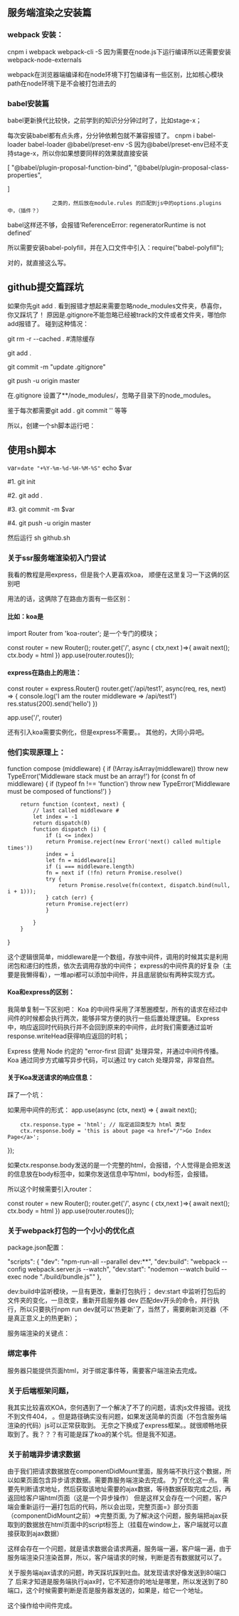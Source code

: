 ## 服务端渲染之安装篇
### webpack 安装：
cnpm i webpack webpack-cli -S
因为需要在node.js下运行编译所以还需要安装 webpack-node-externals

webpack在浏览器端编译和在node环境下打包编译有一些区别，比如核心模块path在node环境下是不会被打包进去的

### babel安装篇
babel更新换代比较快，之前学到的知识分分钟过时了，比如stage-x；

每次安装babel都有点头疼，分分钟依赖包就不兼容报错了。
cnpm i babel-loader babel-loader @babel/preset-env -S
因为@babel/preset-env已经不支持stage-x，所以你如果想要同样的效果就直接安装

[
                    "@babel/plugin-proposal-function-bind",
                    "@babel/plugin-proposal-class-properties",
                   
]

                  之类的，然后放在module.rules 的匹配到js中的options.plugins中，（插件？）
babel这样还不够，会报错‘ReferenceError: regeneratorRuntime is not defined’

所以需要安装babel-polyfill，并在入口文件中引入：require("babel-polyfill");

对的，就直接这么写。

## github提交篇踩坑
如果你先git add . 看到报错才想起来需要忽略node_modules文件夹，恭喜你，你又踩坑了！
原因是.gitignore不能忽略已经被track的文件或者文件夹，哪怕你add报错了。
碰到这种情况：


git rm -r --cached .  #清除缓存

git add .

git commit -m "update .gitignore"

git push -u origin master 

在.gitignore  设置了**/node_modules/，忽略子目录下的node_modules。



鉴于每次都需要git add . git commit '' 等等

所以，创建一个sh脚本运行吧：

## 使用sh脚本


var=`date "+%Y-%m-%d-%H-%M-%S"`
echo $var

#1.
git init

#2.
git add .

#3.
git commit -m $var



#4.
git push -u origin master

然后运行 sh github.sh


### 关于ssr服务端渲染初入门尝试
我看的教程是用express，但是我个人更喜欢koa，
顺便在这里复习一下这俩的区别吧

用法的话，这俩除了在路由方面有一些区别：
#### 比如：koa是
import Router from 'koa-router'; 是一个专门的模块；

const router = new Router();
router.get('/', async ( ctx,next )=>{
    await next();
    ctx.body = html
  })
app.use(router.routes());

####  express在路由上的用法：
  const router = express.Router()
router.get('/api/test1', async(req, res, next) => { console.log('I am the router middleware => /api/test1') res.status(200).send('hello') })


app.use('/', router)

还有引入koa需要实例化，但是express不需要。。
其他的，大同小异吧。

### 他们实现原理上：


function compose (middleware) { 
    if (!Array.isArray(middleware)) 
    throw new TypeError('Middleware stack must be an array!') 
    for (const fn of middleware) { 
        if (typeof fn !== 'function') 
        throw new TypeError('Middleware must be composed of functions!') 
    } 
    
        return function (context, next) { 
            // last called middleware # 
            let index = -1 
            return dispatch(0) 
            function dispatch (i) { 
                if (i <= index) 
                return Promise.reject(new Error('next() called multiple times')) 
                index = i 
                let fn = middleware[i] 
                if (i === middleware.length) 
                fn = next if (!fn) return Promise.resolve() 
                try { 
                    return Promise.resolve(fn(context, dispatch.bind(null, i + 1))); 
                } catch (err) { 
                return Promise.reject(err) 
                } 
                
            } 
        } 
}


这个逻辑很简单，middleware是一个数组，存放中间件，调用的时候其实是利用闭包和递归的性质，依次去调用存放的中间件；
express的中间件真的好复杂（主要是我懒得看），一堆api都可以添加中间件，并且底层貌似有两种实现方式。

#### Koa和express的区别：
我简单复制一下区别吧：
Koa 的中间件采用了洋葱圈模型，所有的请求在经过中间件的时候都会执行两次，能够非常方便的执行一些后置处理逻辑。
 Express 中，响应返回时代码执行并不会回到原来的中间件，此时我们需要通过监听 response.writeHead获得响应返回的时机；

 Express 使用 Node 约定的 "error-first 回调" 处理异常，并通过中间件传播。
Koa 通过同步方式编写异步代码，可以通过 try catch 处理异常，非常自然。




#### 关于Koa发送请求的响应信息：

踩了一个坑：

如果用中间件的形式：
app.use(async (ctx, next) => {
    await next();
    
        ctx.response.type = 'html'; // 指定返回类型为 html 类型
        ctx.response.body = 'this is about page <a href="/">Go Index Page</a>';

});

如果ctx.response.body发送的是一个完整的html，会报错，个人觉得是会把发送的信息放在body标签中，如果你发送信息中写html，body标签，会报错。

所以这个时候需要引入router：

const router = new Router();
router.get('/', async ( ctx,next )=>{
    await next();
    ctx.body = html
  })
  app.use(router.routes());

 ### 关于webpack打包的一个小小的优化点
 package.json配置：

  "scripts": {
    "dev": "npm-run-all --parallel dev:**",
    "dev:build": "webpack --config webpack.server.js --watch",
    "dev:start": "nodemon --watch build --exec node \"./build/bundle.js\""
  },

dev:build中监听模块，一旦有更改，重新打包执行；
dev:start 中监听打包后的文件夹的变化，一旦改变，重新开启服务器
dev 匹配dev开头的命令，并行执行，所以只要执行npm run dev就可以'热更新'了，当然了，需要刷新浏览器（不是真正意义上的热更新）；

服务端渲染的关键点：
### 绑定事件

服务器只能提供页面html，对于绑定事件等，需要客户端渲染去完成。

### 关于后端框架问题，
我其实比较喜欢KOA，奈何遇到了一个解决了不了的问题，请求js文件报错。说找不到文件404，
。但是路径确实没有问题，如果发送简单的页面（不包含服务端渲染的代码）js可以正常获取到。
无奈之下换成了express框架。。就很顺畅地获取到了。我？？？有可能是踩了koa的某个坑。但是我不知道。

### 关于前端异步请求数据
由于我们把请求数据放在componentDidMount里面，服务端不执行这个数据，所以如果页面包含异步请求数据。需要靠服务端渲染去完成。
为了优化这一点。
需要先判断请求地址，然后获取该地址需要的ajax数据，等待数据获取完成之后，再返回给客户端html页面（这是一个异步操作）
但是这样又会存在一个问题，客户端会重新运行一遍打包后的代码，所以会出现，完整页面=》部分页面（componentDidMount之前）=>完整页面,
为了解决这个问题，服务端把ajax获取到的数据放在html页面中的script标签上（挂载在window上，客户端就可以直接获取到ajax数据）

这样会存在一个问题，就是请求数据会请求两遍，服务端一遍，客户端一遍，由于服务端渲染只渲染首屏，所以，客户端请求的时候，判断是否有数据就可以了。


关于服务端ajax请求的问题，昨天踩坑踩到吐血。就发现请求好像发送到80端口了
后来才知道是服务端执行ajax时，它不知道你的地址是哪里，所以发送到了80端口，这个时候需要判断是否是服务器发送的，如果是，给它一个地址。

这个操作给中间件完成。












